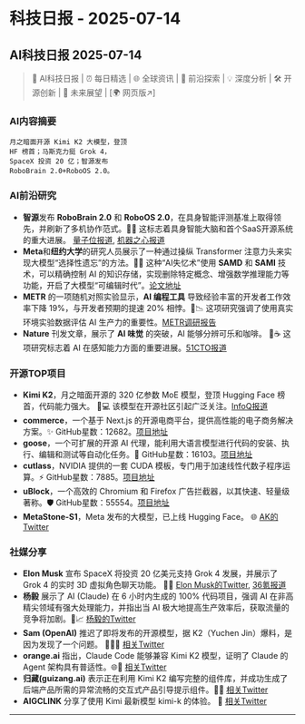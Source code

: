 # 科技日报 - 2025-07-14

## AI科技日报 2025-07-14
> 🤖 AI科技日报 | ⏰ 每日精选 | 🌐 全球资讯 | 🔬 前沿探索 | 💡 深度分析 | 🛠️ 开源创新 | 🚀 未来展望 | [🌍 网页版↗️]
### **AI内容摘要**
```
月之暗面开源 Kimi K2 大模型，登顶
HF 榜首；马斯克力挺 Grok 4，
SpaceX 投资 20 亿；智源发布
RoboBrain 2.0+RoboOS 2.0。
```
### AI前沿研究
*   **智源**发布 **RoboBrain 2.0** 和 **RoboOS 2.0**，在具身智能评测基准上取得领先，并刷新了多机协作范式。🤖🧠 这标志着具身智能大脑和首个SaaS开源系统的重大进展。 [量子位报道](https://www.qbitai.com/2025/07/308809.html), [机器之心报道](https://www.jiqizhixin.com/articles/2025-07-14-10)
*   **Meta**和**纽约大学**的研究人员展示了一种通过操纵 Transformer 注意力头来实现大模型“选择性遗忘”的方法。🧠💡 这种“AI失忆术”使用 **SAMD** 和 **SAMI** 技术，可以精确控制 AI 的知识存储，实现删除特定概念、增强数学推理能力等功能，开启了大模型“可编辑时代”。[论文地址](https://www.arxiv.org/pdf/2506.17052)
*   **METR** 的一项随机对照实验显示，**AI 编程工具** 导致经验丰富的开发者工作效率下降 19%，与开发者预期的提速 20% 相悖。🤔📉 这项研究强调了使用真实环境实验数据评估 AI 生产力的重要性。[METR调研报告](https://www.jiqizhixin.com/articles/2025-07-13-3)
*   **Nature** 刊发文章，展示了 **AI 味觉** 的突破，AI 能够分辨可乐和咖啡。 🥤☕️ 这项研究标志着 AI 在感知能力方面的重要进展。[51CTO报道](https://www.51cto.com/article/820539.html)
### 开源TOP项目
*   **Kimi K2**，月之暗面开源的 320 亿参数 MoE 模型，登顶 Hugging Face 榜首，代码能力强大。 🚀💻 该模型在开源社区引起广泛关注。[InfoQ报道](https://www.infoq.cn/article/PGCLTgQWBqs8wHICzdC0?utm_source=rss&utm_medium=article)
*   **commerce**，一个基于 Next.js 的开源电商平台，提供高性能的电子商务解决方案。✨ GitHub星数：12682。[项目地址](https://github.com/vercel/commerce)
*   **goose**，一个可扩展的开源 AI 代理，能利用大语言模型进行代码的安装、执行、编辑和测试等自动化任务。🤖 GitHub星数：16103。[项目地址](https://github.com/block/goose)
*   **cutlass**，NVIDIA 提供的一套 CUDA 模板，专门用于加速线性代数子程序运算。⚡ GitHub星数：7885。[项目地址](https://github.com/NVIDIA/cutlass)
*   **uBlock**，一个高效的 Chromium 和 Firefox 广告拦截器，以其快速、轻量级著称。🛡️ GitHub星数：55554。[项目地址](https://github.com/gorhill/uBlock)
*   **MetaStone-S1**，Meta 发布的大模型，已上线 Hugging Face。 🌐 [AK的Twitter](https://x.com/_akhaliq/status/1944597120515772735)
### 社媒分享
*   **Elon Musk** 宣布 SpaceX 将投资 20 亿美元支持 Grok 4 发展，并展示了 Grok 4 的实时 3D 虚拟角色聊天功能。 🚀🌌 [Elon Musk的Twitter](https://x.com/elonmusk/status/1944705383874146513), [36氪报道](https://www.36kr.com/p/3378209292687881)
*   **杨毅** 展示了 AI (Claude) 在 6 小时内生成的 100% 代码项目，强调 AI 在非高精尖领域有强大处理能力，并指出当 AI 极大地提高生产效率后，获取流量的竞争将加剧。🤖📈 [杨毅的Twitter](https://x.com/Yangyixxxx/status/1944252584950374435)
*   **Sam (OpenAI)** 推迟了即将发布的开源模型，据 K2（Yuchen Jin）爆料，是因为发现了一个问题。 😮‍💨🤫 [相关Twitter](https://x.com/op7418/status/1944254013408784624)
*   **orange.ai** 指出，Claude Code 能够兼容 Kimi K2 模型，证明了 Claude 的 Agent 架构具有普适性。🌐🤝 [相关Twitter](https://x.com/oran_ge/status/1944363643841232959)
*   **归藏(guizang.ai)** 表示正在利用 Kimi K2 编写完整的组件库，并成功生成了后端产品所需的异常流畅的交互式产品引导提示组件。🥳🎉 [相关Twitter](https://x.com/op7418/status/1944357497952678058)
*   **AIGCLINK** 分享了使用 Kimi 最新模型 kimi-k 的体验。 📝 [相关Twitter](https://x.com/aigclink/status/1944396440014582096)
---